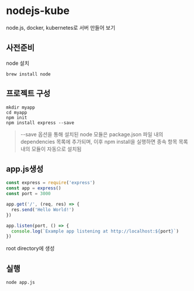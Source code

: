 # nodejs-kube
node.js, docker, kubernetes로 서버 만들어 보기

## 사전준비
node 설치
```
brew install node
```

## 프로젝트 구성
```shell
mkdir myapp
cd myapp
npm init
npm install express --save
```
> --save 옵션을 통해 설치된 node 모듈은 package.json 파일 내의 dependencies 목록에 추가되며, 이후 npm install을 실행하면 종속 항목 목록 내의 모듈이 자동으로 설치됨

## app.js생성
```javascript
const express = require('express')
const app = express()
const port = 3000

app.get('/', (req, res) => {
  res.send('Hello World!')
})

app.listen(port, () => {
  console.log(`Example app listening at http://localhost:${port}`)
})
```
root directory에 생성

## 실행
```shell
node app.js
```
